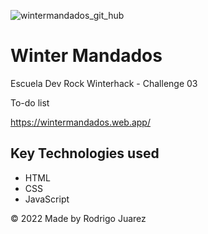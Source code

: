 ![wintermandados_git_hub](https://user-images.githubusercontent.com/99626780/190255205-97163266-f853-4cd4-8257-ab082b381c4d.png)

# Winter Mandados

Escuela Dev Rock Winterhack - Challenge 03

To-do list

https://wintermandados.web.app/

## Key Technologies used
- HTML
- CSS
- JavaScript 

© 2022 Made by Rodrigo Juarez
